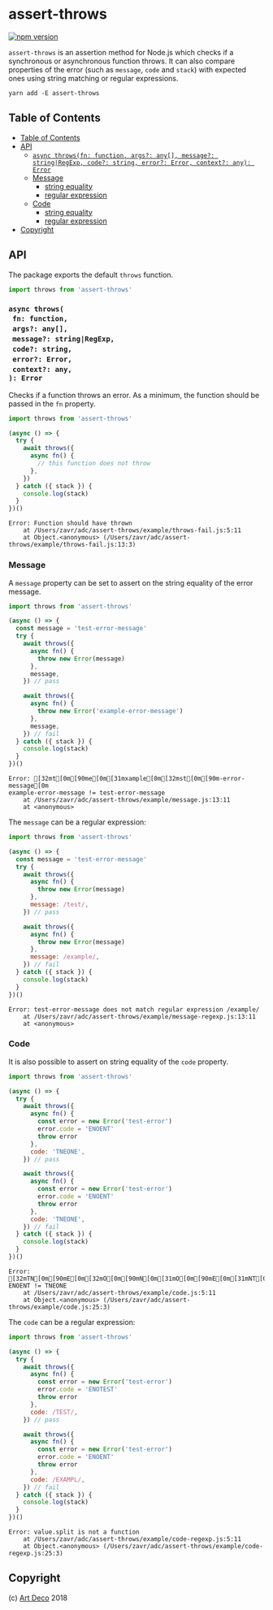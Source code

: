 # assert-throws

[![npm version](https://badge.fury.io/js/assert-throws.svg)](https://npmjs.org/package/assert-throws)

`assert-throws` is an assertion method for Node.js which checks if a synchronous or asynchronous function throws. It can also compare properties of the error (such as `message`, `code` and `stack`) with expected ones using string matching or regular expressions.

```
yarn add -E assert-throws
```

## Table of Contents

- [Table of Contents](#table-of-contents)
- [API](#api)
  * [`async throws(fn: function, args?: any[], message?: string|RegExp, code?: string, error?: Error, context?: any): Error`](#async-throwsfn-functionargs-anymessage-stringregexpcode-stringerror-errorcontext-any-error)
  * [Message](#message)
    * [string equality](#string-equality)
    * [regular expression](#regular-expression)
  * [Code](#code)
    * [string equality](#string-equality)
    * [regular expression](#regular-expression)
- [Copyright](#copyright)

## API

The package exports the default `throws` function.

```js
import throws from 'assert-throws'
```

### `async throws(`<br/>&nbsp;&nbsp;`fn: function,`<br/>&nbsp;&nbsp;`args?: any[],`<br/>&nbsp;&nbsp;`message?: string|RegExp,`<br/>&nbsp;&nbsp;`code?: string,`<br/>&nbsp;&nbsp;`error?: Error,`<br/>&nbsp;&nbsp;`context?: any,`<br/>`): Error`

Checks if a function throws an error. As a minimum, the function should be passed in the `fn` property.

```js
import throws from 'assert-throws'

(async () => {
  try {
    await throws({
      async fn() {
        // this function does not throw
      },
    })
  } catch ({ stack }) {
    console.log(stack)
  }
})()
```

```
Error: Function should have thrown
    at /Users/zavr/adc/assert-throws/example/throws-fail.js:5:11
    at Object.<anonymous> (/Users/zavr/adc/assert-throws/example/throws-fail.js:13:3)
```

### Message

A `message` property can be set to assert on the <a name="string-equality">string equality</a> of the error message.

```js
import throws from 'assert-throws'

(async () => {
  const message = 'test-error-message'
  try {
    await throws({
      async fn() {
        throw new Error(message)
      },
      message,
    }) // pass

    await throws({
      async fn() {
        throw new Error('example-error-message')
      },
      message,
    }) // fail
  } catch ({ stack }) {
    console.log(stack)
  }
})()
```

```
Error: [32mt[0m[90me[0m[31mxample[0m[32mst[0m[90m-error-message[0m
example-error-message != test-error-message
    at /Users/zavr/adc/assert-throws/example/message.js:13:11
    at <anonymous>
```

The `message` can be a <a name="regular-expression">regular expression</a>:

```js
import throws from 'assert-throws'

(async () => {
  const message = 'test-error-message'
  try {
    await throws({
      async fn() {
        throw new Error(message)
      },
      message: /test/,
    }) // pass

    await throws({
      async fn() {
        throw new Error(message)
      },
      message: /example/,
    }) // fail
  } catch ({ stack }) {
    console.log(stack)
  }
})()
```

```
Error: test-error-message does not match regular expression /example/
    at /Users/zavr/adc/assert-throws/example/message-regexp.js:13:11
    at <anonymous>
```

### Code

It is also possible to assert on <a name="string-equality">string equality</a> of the `code` property.

```js
import throws from 'assert-throws'

(async () => {
  try {
    await throws({
      async fn() {
        const error = new Error('test-error')
        error.code = 'ENOENT'
        throw error
      },
      code: 'TNEONE',
    }) // pass

    await throws({
      async fn() {
        const error = new Error('test-error')
        error.code = 'ENOENT'
        throw error
      },
      code: 'TNEONE',
    }) // fail
  } catch ({ stack }) {
    console.log(stack)
  }
})()
```

```
Error: [32mTN[0m[90mE[0m[32mO[0m[90mN[0m[31mO[0m[90mE[0m[31mNT[0m
ENOENT != TNEONE
    at /Users/zavr/adc/assert-throws/example/code.js:5:11
    at Object.<anonymous> (/Users/zavr/adc/assert-throws/example/code.js:25:3)
```

The `code` can be a <a name="regular-expression">regular expression</a>:

```js
import throws from 'assert-throws'

(async () => {
  try {
    await throws({
      async fn() {
        const error = new Error('test-error')
        error.code = 'ENOTEST'
        throw error
      },
      code: /TEST/,
    }) // pass

    await throws({
      async fn() {
        const error = new Error('test-error')
        error.code = 'ENOENT'
        throw error
      },
      code: /EXAMPL/,
    }) // fail
  } catch ({ stack }) {
    console.log(stack)
  }
})()
```

```
Error: value.split is not a function
    at /Users/zavr/adc/assert-throws/example/code-regexp.js:5:11
    at Object.<anonymous> (/Users/zavr/adc/assert-throws/example/code-regexp.js:25:3)
```

## Copyright

(c) [Art Deco][1] 2018

[1]: https://artdeco.bz